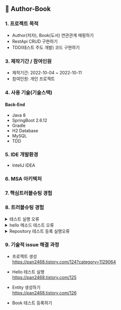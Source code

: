 ## 📌 Author-Book

###  1. 프로젝트 목적 
+ Author(저자), Book(도서) 연관관계 매핑하기
+ RestApi CRUD 구현하기 
+ TDD(테스트 주도 개발) 코드 구현하기 


###  3. 제작기간 / 참여인원
+ 제작기간: 2022-10-04 ~ 2022-10-11 
+ 참여인원: 개인 프로젝트

### 4. 사용 기술(기술스택)
#### Back-End
+ Java 8
+ SpringBoot 2.6.12
+ Gradle
+ H2 Database
+ MySQL
+ TDD

### 5. IDE 개발환경
+ InteliJ IDEA

### 6. MSA 아키텍처

###  7. 핵심트러블슈팅 경험

###  8. 트러블슈팅 경험
<details>
<summary>테스트 실행 오류</summary>
<div markdown="1">

- Execution failed for task ':test'. 
- 원인: InteliJ IDEA Run test using: Gradle -> InteliJ IDEA 변경 후 개선 

<img src="https://user-images.githubusercontent.com/58936137/193999166-8faac97d-ec01-444f-aa82-1bd76e5a4395.png" width="550px" height="400px">
 
</div>
</details> 

<details>
<summary>hello 메소드 테스트 오류</summary>
<div markdown="1">

- java.lang.AssertionError: Status Expected :200 Actual :404
- 원인: hello 메소드 get 주소와 같지 않아 발생

#### 기존 코드
##### HelloControllerTest.class
~~~
   @Test
    public void Hello()throws Exception{
        String hello = "hello";

        mvc.perform(get("/"))
                .andExpect(status().isOk())
                .andExpect(content().string(hello));
    }
~~~

#### 개선 코드
##### HelloControllerTest.class 
~~~
   @Test
    public void Hello()throws Exception{
        String hello = "hello";

        mvc.perform(get("/hello")) // 변경
                .andExpect(status().isOk())
                .andExpect(content().string(hello));
    }
~~~



</div>
</details> 

<details>
<summary>Repository 테스트 등록 실행오류</summary>
<div markdown="1">
 
 - java.lang.NullPointerException
	at com.sprint.repository.BookRepositoryTest.createBookTest(BookRepositoryTest.java:39)
 - Find Why bookRepository could be null <br>
 - 해결 원인: 정확한 원인을 찾지 못했지만 InteliJ IDEA > Invalidate Caches > Invalidate and Restart 클릭하여 재시작 후 해결
 #### 해결 방법
 <br>
	
 <img src="https://user-images.githubusercontent.com/58936137/194700981-957bee0e-69d3-42d1-b8bb-b9221a018967.png" width="300px" height="200px">
	
 + Invalidate and Restart 클릭하여 InteliJ IDEA 재시작하기
	
</div>
</details> 

### 9. 기술적 issue 해결 과정
+ 프로젝트 생성<br> 
https://pan2468.tistory.com/124?category=1129064

+ Hello 테스트 실행<br>
https://pan2468.tistory.com/125

+ Entity 생성하기 <br>
https://pan2468.tistory.com/126  

+ Book 테스트 등록하기 <br>





